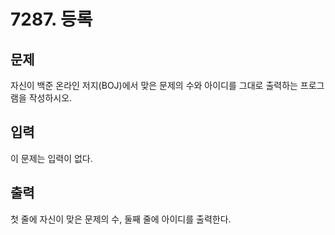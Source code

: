 # 7287. 등록
## 문제
자신이 백준 온라인 저지(BOJ)에서 맞은 문제의 수와 아이디를 그대로 출력하는 프로그램을 작성하시오.

## 입력
이 문제는 입력이 없다.

## 출력
첫 줄에 자신이 맞은 문제의 수, 둘째 줄에 아이디를 출력한다.